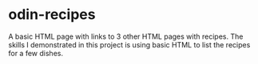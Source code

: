 # odin-recipes
A basic HTML page with links to 3 other HTML pages with recipes.
The skills I demonstrated in this project is using basic HTML to list the recipes for a few dishes.